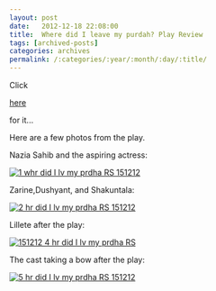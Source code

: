 ```yaml
---
layout: post
date:	2012-12-18 22:08:00
title:  Where did I leave my purdah? Play Review
tags: [archived-posts]
categories: archives
permalink: /:categories/:year/:month/:day/:title/
---
```

Click

<a href="http://bangalore.citizenmatters.in/blogs/show_entry/4741-where-did"> here </a>

for it...

Here are a few photos from the play.

Nazia Sahib and the aspiring actress:

<a href="http://s1264.photobucket.com/albums/jj483/mnypx/?action=view&amp;current=DSC06847.jpg" target="_blank"><img src="http://i1264.photobucket.com/albums/jj483/mnypx/DSC06847.jpg" border="0" alt="1 whr did I lv my prdha RS 151212"></a>

 Zarine,Dushyant, and Shakuntala:


<a href="http://s1264.photobucket.com/albums/jj483/mnypx/?action=view&amp;current=DSC06848.jpg" target="_blank"><img src="http://i1264.photobucket.com/albums/jj483/mnypx/DSC06848.jpg" border="0" alt="2 hr did I lv my prdha RS 151212"></a>

Lillete after the play:

<a href="http://s1264.photobucket.com/albums/jj483/mnypx/?action=view&amp;current=DSC06853.jpg" target="_blank"><img src="http://i1264.photobucket.com/albums/jj483/mnypx/DSC06853.jpg" border="0" alt="151212  4 hr did I lv my prdha RS"></a>

The cast taking a bow after the play:

<a href="http://s1264.photobucket.com/albums/jj483/mnypx/?action=view&amp;current=DSC06856.jpg" target="_blank"><img src="http://i1264.photobucket.com/albums/jj483/mnypx/DSC06856.jpg" border="0" alt="5 hr did I lv my prdha RS 151212"></a>
